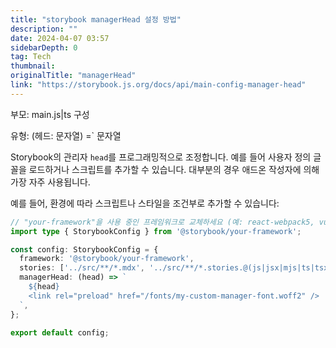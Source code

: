 ```yaml
---
title: "storybook managerHead 설정 방법"
description: ""
date: 2024-04-07 03:57
sidebarDepth: 0
tag: Tech
thumbnail: 
originalTitle: "managerHead"
link: "https://storybook.js.org/docs/api/main-config-manager-head"
---
```



부모: main.js|ts 구성

유형: (헤드: 문자열) =` 문자열

Storybook의 관리자 `head`를 프로그래밍적으로 조정합니다. 예를 들어 사용자 정의 글꼴을 로드하거나 스크립트를 추가할 수 있습니다. 대부분의 경우 애드온 작성자에 의해 가장 자주 사용됩니다.

예를 들어, 환경에 따라 스크립트나 스타일을 조건부로 추가할 수 있습니다:



```typescript
// "your-framework"을 사용 중인 프레임워크로 교체하세요 (예: react-webpack5, vue3-vite)
import type { StorybookConfig } from '@storybook/your-framework';

const config: StorybookConfig = {
  framework: '@storybook/your-framework',
  stories: ['../src/**/*.mdx', '../src/**/*.stories.@(js|jsx|mjs|ts|tsx)'],
  managerHead: (head) => `
    ${head}
    <link rel="preload" href="/fonts/my-custom-manager-font.woff2" />
  `,
};

export default config;
```